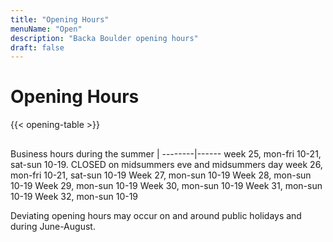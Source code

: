 ```yaml
---
title: "Opening Hours"
menuName: "Open"
description: "Backa Boulder opening hours"
draft: false
---
```


# Opening Hours

{{< opening-table >}}

##

Business hours during the summer    |
--------|------
week 25, mon-fri 10-21, sat-sun 10-19. CLOSED on midsummers eve and midsummers day
week 26, mon-fri 10-21, sat-sun 10-19
Week 27, mon-sun 10-19
Week 28, mon-sun 10-19
Week 29, mon-sun 10-19
Week 30, mon-sun 10-19
Week 31, mon-sun 10-19
Week 32, mon-sun 10-19

<!-- 
You can use this template for temporary opening hours
1. Remove this text and the html comment tags
2. Edit the information below
3. Voila, site will display temp opening hours.
4. Don't forget to change the Swedish content.


##

Opening hours during Easter    |
---------------------|----------
Friday April 2nd     | 10-19
Saturday April 3rd   | 10-19
Sunday April 4th     | 10-19
Monday April 5th     | 10-19

-->

Deviating opening hours may occur on and around public holidays and during June-August.
